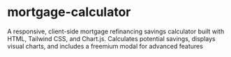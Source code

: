 # mortgage-calculator
A responsive, client-side mortgage refinancing savings calculator built with HTML, Tailwind CSS, and Chart.js. Calculates potential savings, displays visual charts, and includes a freemium modal for advanced features
